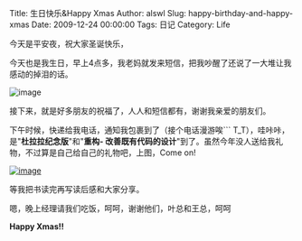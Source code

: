 Title: 生日快乐&Happy Xmas
Author: alswl
Slug: happy-birthday-and-happy-xmas
Date: 2009-12-24 00:00:00
Tags: 日记
Category: Life

今天是平安夜，祝大家圣诞快乐，

今天也是我生日，早上4点多，我老妈就发来短信，把我吵醒了还说了一大堆让我感动的掉泪的话。

![image](https://ohsolnxaa.qnssl.com/upload_dropbox/200912/birthday_cake.JPG)

接下来，就是好多朋友的祝福了，人人和短信都有，谢谢我亲爱的朋友们。

下午时候，快递给我电话，通知我包裹到了（接个电话漫游唉``` T_T），哇咔咔，是"**杜拉拉纪念版**"和"**重构-
改善既有代码的设计**"到了。虽然今年没人送给我礼物，不过算是自己给自己的礼物吧，上图，Come on!

[![image](https://ohsolnxaa.qnssl.com/upload_dropbox/200912/books_refactory_dulala.jpg)](https://ohsolnxaa.qnssl.com/upload_dropbox/200912/books_refactory_dulala.jpg)

等我把书读完再写读后感和大家分享。

嗯，晚上经理请我们吃饭，呵呵，谢谢他们，叶总和王总，呵呵

**Happy Xmas!!**

